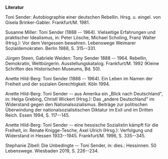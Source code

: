 **Literatur**

Toni Sender: Autobiographie einer deutschen Rebellin. Hrsg. u. eingel.
von Gisela Brinker-Gabler. Frankfurt/M. 1981.

Susanne Miller: Toni Sender (1888 -- 1964). Vielseitige Erfahrungen und
praktischer Idealismus, in: Peter Lösche, Michael Scholing, Franz Walter
(Hrsg.): Vor dem Vergessen bewahren. Lebenswege Weimarer
Sozialdemokraten. Berlin 1988, S. 315--331.

Jürgen Steen, Gabriele Weiden: Tony Sender 1888 -- 1964. Rebellin,
Demokratin, Weltbürgerin. Ausstellungskatalog. Frankfurt/M. 1992 (Kleine
Schriften des Historischen Museums, Bd. 50).

Anette Hild-Berg: Toni Sender (1888 -- 1964). Ein Leben im Namen der
Freiheit und der sozialen Gerechtigkeit. Köln 1994.

Anette Hild-Berg: Toni Sender -- aus Amerika ein „Blick nach
Deutschland", in: Helga Grebing, Christl Wickert (Hrsg.): Das „andere
Deutschland" im Widerstand gegen den Nationalsozialismus. Beiträge zur
politischen Überwindung der nationalsozialistischen Diktatur im Exil und
im Dritten Reich. Essen 1994, S. 117--145.

Anette Hild-Berg: Toni Sender -- eine hessische Sozialistin kämpft für
die Freiheit, in: Renate Knigge-Tesche, Axel Ulrich (Hrsg.): Verfolgung
und Widerstand in Hessen 1933--1945. Frankfurt/M. 1996, S. 335--345.

Stephanie Zibell: Die Unbedingte -- Toni Sender, in: dies.: Hessinnen.
50 Lebenswege. Wiesbaden 2019, S. 226--234.
